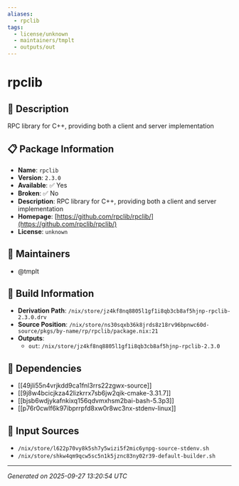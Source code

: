 ```yaml
---
aliases:
  - rpclib
tags:
  - license/unknown
  - maintainers/tmplt
  - outputs/out
---
```


# rpclib

## 📝 Description

RPC library for C++, providing both a client and server implementation

## 📋 Package Information

- **Name**: `rpclib`
- **Version**: `2.3.0`
- **Available**: ✅ Yes
- **Broken**: ✅ No
- **Description**: RPC library for C++, providing both a client and server implementation
- **Homepage**: [https://github.com/rpclib/rpclib/](https://github.com/rpclib/rpclib/)
- **License**: `unknown`
## 👥 Maintainers

- @tmplt


## 🔧 Build Information

- **Derivation Path**: `/nix/store/jz4kf8nq8805l1gf1i8qb3cb8af5hjnp-rpclib-2.3.0.drv`
- **Source Position**: `/nix/store/ns30sqxb36k8jrds8z18rv96bpnwc60d-source/pkgs/by-name/rp/rpclib/package.nix:21`
- **Outputs**:
  - `out`:  `/nix/store/jz4kf8nq8805l1gf1i8qb3cb8af5hjnp-rpclib-2.3.0`

## 🔗 Dependencies

- [[49jli55n4vrjkdd9ca1fnl3rrs22zgwx-source]]
- [[9j8w4bcicjkza42lizkrrx7sb6jw2qik-cmake-3.31.7]]
- [[bjsb6wdjykafnkixq156qdvmxhsm2bai-bash-5.3p3]]
- [[p76r0cwlf6k97ibprrpfd8xw0r8wc3nx-stdenv-linux]]

## 📁 Input Sources

- `/nix/store/l622p70vy8k5sh7y5wizi5f2mic6ynpg-source-stdenv.sh`
- `/nix/store/shkw4qm9qcw5sc5n1k5jznc83ny02r39-default-builder.sh`

---
*Generated on 2025-09-27 13:20:54 UTC*
